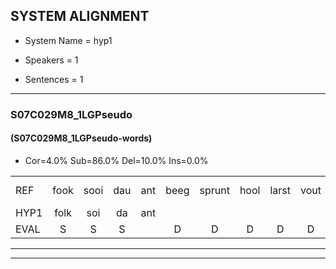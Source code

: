
## SYSTEM ALIGNMENT

- System Name = hyp1

- Speakers = 1

- Sentences = 1

---

### S07C029M8_1LGPseudo

#### (S07C029M8_1LGPseudo-words)

- Cor=4.0%	Sub=86.0%	Del=10.0%	Ins=0.0%

|  |  |  |  |  |  |  |  |  |  |  |  |  |  |  |  |  |  |  |  |  |  |  |  |  |  |  |  |  |  |  |  |  |  |  |  |  |  |  |  |  |  |  |  |  |  |  |  |  |  |  |
|:--- |:---:|:---:|:---:|:---:|:---:|:---:|:---:|:---:|:---:|:---:|:---:|:---:|:---:|:---:|:---:|:---:|:---:|:---:|:---:|:---:|:---:|:---:|:---:|:---:|:---:|:---:|:---:|:---:|:---:|:---:|:---:|:---:|:---:|:---:|:---:|:---:|:---:|:---:|:---:|:---:|:---:|:---:|:---:|:---:|:---:|:---:|:---:|:---:|:---:|:---:|
| REF | fook | sooi | dau | ant | beeg | sprunt | hool | larst | vout | zwoei | fam | rachts | vaap | sprieuw | keng | swoers | doer | plirt | * | * | * | * | jien | blard | guul | hoekt | neeuw | noork | vid | zans | leum | haans | spaai | sjalt*(sjaal) | * | * | sjalt | heik | sank | roen | frijk | frijk | eem | schard | grek | dron | dron | snaaf | stuid | stuid |
| HYP1 | folk | soi | da | ant |  |  |  |  |  | beg | stont | gool | lah | vad | zo | vam | raagap | s | kelp | spoers | dour | bil | bul | bil | ilnd | na | dart | gu | goe | t | ne | nor | zioneen | nd | sha | s | ald | shad | se | roen | vereik | frek | em | schart | vat | drom | dom | naf | ste | stut |
| EVAL | S | S | S |  | D | D | D | D | D | S | S | S | S | S | S | S | S | S | S | S | S | S | S | S | S | S | S | S | S | S | S | S | S | S | S | S | S | S | S |  | S | S | S | S | S | S | S | S | S | S |
---

---

